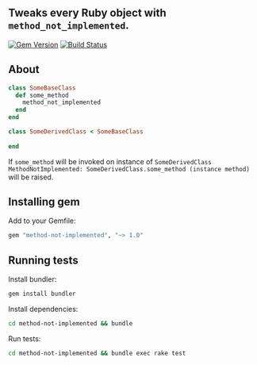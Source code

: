 ## Tweaks every Ruby object with `method_not_implemented`.

[![Gem Version](https://badge.fury.io/rb/method-not-implemented.svg)](https://badge.fury.io/rb/method-not-implemented)
[![Build Status](https://travis-ci.org/yivo/method-not-implemented.svg?branch=master)](https://travis-ci.org/yivo/method-not-implemented)

## About
```ruby
class SomeBaseClass
  def some_method
    method_not_implemented
  end
end

class SomeDerivedClass < SomeBaseClass
  
end
```

If `some_method` will be invoked on instance of `SomeDerivedClass` `MethodNotImplemented: SomeDerivedClass.some_method (instance method)` will be raised.

## Installing gem
Add to your Gemfile:
```ruby
gem "method-not-implemented", "~> 1.0"
```

## Running tests
Install bundler:
```bash
gem install bundler
```

Install dependencies:
```bash
cd method-not-implemented && bundle
```

Run tests:
```bash
cd method-not-implemented && bundle exec rake test
```
